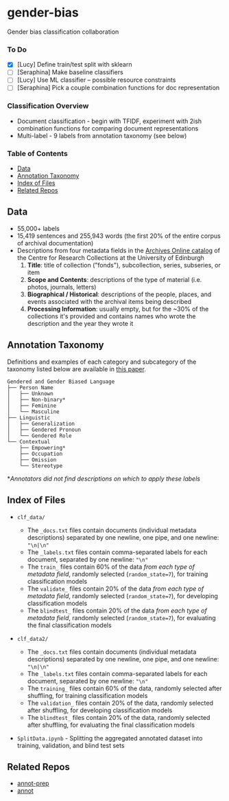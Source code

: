 # gender-bias

Gender bias classification collaboration

### To Do
- [x]  [Lucy] Define train/test split with sklearn
- [ ] [Seraphina] Make baseline classifiers
- [ ] [Lucy] Use ML classifier – possible resource constraints
- [ ] [Seraphina] Pick a couple combination functions for doc representation

### Classification Overview
* Document classification - begin with TFIDF, experiment with 2ish combination functions for comparing document representations
* Multi-label - 9 labels from annotation taxonomy (see below)

### Table of Contents
* [Data](#Data)
* [Annotation Taxonomy](#Annotation-Taxonomy)
* [Index of Files](#Index-of-Files)
* [Related Repos](#Related-Repos)

## Data
* 55,000+ labels
* 15,419 sentences and 255,943 words (the first 20\% of the entire corpus of archival documentation)
* Descriptions from four metadata fields in the [Archives Online catalog](archives.collections.ed.ac.uk/) of the Centre for Research Collections at the University of Edinburgh
    1. **Title**: title of collection ("fonds"), subcollection, series, subseries, or item
    2. **Scope and Contents**: descriptions of the type of material (i.e. photos, journals, letters)
    3. **Biographical / Historical**: descriptions of the people, places, and events associated with the archival items being described
    4. **Processing Information**: usually empty, but for the ~30% of the collections it's provided and contains names who wrote the description and the year they wrote it

## Annotation Taxonomy
Definitions and examples of each category and subcategory of the taxonomy listed below are available in [this paper](https://aclanthology.org/2022.gebnlp-1.4/).
```
Gendered and Gender Biased Language
├── Person Name
│   ├── Unknown
│   ├── Non-binary*
│   ├── Feminine
│   └── Masculine
├── Linguistic
│   ├── Generalization
│   ├── Gendered Pronoun
│   └── Gendered Role
└── Contextual
    ├── Empowering*
    ├── Occupation
    ├── Omission
    └── Stereotype
```
**Annotators did not find descriptions on which to apply these labels*

## Index of Files
* `clf_data/`
  * The `_docs.txt` files contain documents (individual metadata descriptions) separated by one newline, one pipe, and one newline: `"\n|\n"`
  * The `_labels.txt` files contain comma-separated labels for each document, separated by one newline: `"\n"`
  * The `train_` files contain 60% of the data *from each type of metadata field*, randomly selected (`random_state=7`), for training classification models
  * The `validate_` files contain 20% of the data *from each type of metadata field*, randomly selected (`random_state=7`), for developing classification models
  * The `blindtest_` files contain 20% of the data *from each type of metadata field*, randomly selected (`random_state=7`), for evaluating the final classification models

* `clf_data2/`
  * The `_docs.txt` files contain documents (individual metadata descriptions) separated by one newline, one pipe, and one newline: `"\n|\n"`
  * The `_labels.txt` files contain comma-separated labels for each document, separated by one newline: `"\n"`
  * The `training_` files contain 60% of the data, randomly selected after shuffling, for training classification models
  * The `validation_` files contain 20% of the data, randomly selected after shuffling, for developing classification models
  * The `blindtest_` files contain 20% of the data, randomly selected after shuffling, for evaluating the final classification models

* `SplitData.ipynb` - Splitting the aggregated annotated dataset into training, validation, and blind test sets

## Related Repos
* [annot-prep](https://github.com/thegoose20/annot-prep)
* [annot](https://github.com/thegoose20/annot)
